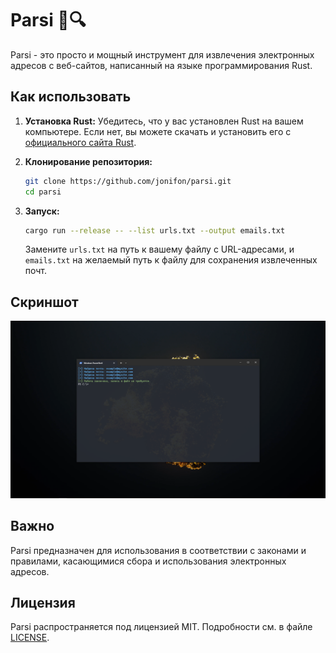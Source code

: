 # Parsi 📧🔍

Parsi - это просто и мощный инструмент для извлечения электронных адресов с веб-сайтов, написанный на языке программирования Rust.

## Как использовать

1. **Установка Rust:**
   Убедитесь, что у вас установлен Rust на вашем компьютере. Если нет, вы можете скачать и установить его с [официального сайта Rust](https://www.rust-lang.org/tools/install).

2. **Клонирование репозитория:**
   ```bash
   git clone https://github.com/jonifon/parsi.git
   cd parsi
   ```

3. **Запуск:**
   ```bash
   cargo run --release -- --list urls.txt --output emails.txt
   ```
   Замените `urls.txt` на путь к вашему файлу с URL-адресами, и `emails.txt` на желаемый путь к файлу для сохранения извлеченных почт.

## Скриншот

![Пример работы](screen.png)

## Важно
Parsi предназначен для использования в соответствии с законами и правилами, касающимися сбора и использования электронных адресов.

## Лицензия
Parsi распространяется под лицензией MIT. Подробности см. в файле [LICENSE](LICENSE).
